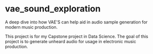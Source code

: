 # vae_sound_exploration
A deep dive into how VAE'S can help aid in audio sample generation for modern music production. 

This project is for my Capstone project in Data Science. The goal of this project is to generate unheard audio for usage in electronic music production.
